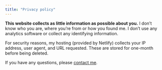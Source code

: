 ```yaml
---
title: "Privacy policy"
---
```


**This website collects as little information as possible about you.** I don’t know who you are, where you’re from or how you found me. I don’t use any analytics software or collect any identifying information.

For security reasons, my hosting (provided by Netlify) collects your IP address, user agent, and URL requested. These are stored for one-month before being deleted.

If you have any questions, please [contact me](https://daveredfern.com/contact/).